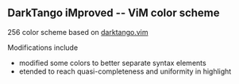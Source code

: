 DarkTango iMproved -- ViM color scheme
--------------------------------------

256 color scheme based on [darktango.vim](http://github.com/vim-scripts/darktango.vim)

Modifications include
* modified some colors to better separate syntax elements
* etended to reach quasi-completeness and uniformity in highlight
